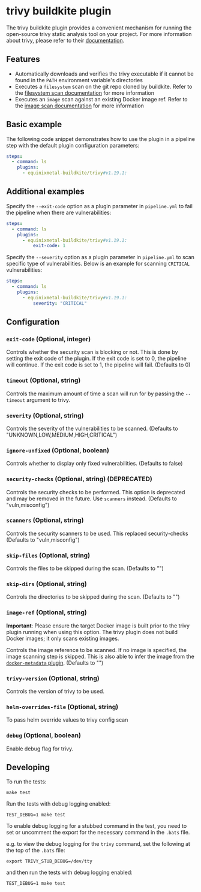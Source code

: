 # trivy buildkite plugin

The trivy buildkite plugin provides a convenient mechanism for running the
open-source trivy static analysis tool on your project. For more information
about trivy, please refer to their
[documentation](https://aquasecurity.github.io/trivy/latest/docs/).

## Features

- Automatically downloads and verifies the trivy executable if it cannot be
  found in the `PATH` environment variable's directories
- Executes a `filesystem` scan on the git repo cloned by buildkite. Refer to the
  [filesystem scan documentation](https://aquasecurity.github.io/trivy/latest/docs/vulnerability/scanning/filesystem/)
  for more information
- Executes an `image` scan against an existing Docker image ref. Refer to the
  [image scan documentation](https://aquasecurity.github.io/trivy/latest/docs/vulnerability/scanning/image/)
  for more information

## Basic example

The following code snippet demonstrates how to use the plugin in a pipeline step
with the default plugin configuration parameters:

```yml
steps:
  - command: ls
    plugins:
      - equinixmetal-buildkite/trivy#v1.19.1:
```

## Additional examples

Specify the `--exit-code` option as a plugin parameter in `pipeline.yml` to fail
the pipeline when there are vulnerabilities:

```yml
steps:
  - command: ls
    plugins:
      - equinixmetal-buildkite/trivy#v1.19.1:
          exit-code: 1
```

Specify the `--severity` option as a plugin parameter in `pipeline.yml` to scan
specific type of vulnerabilities. Below is an example for scanning `CRITICAL`
vulnerabilities:

```yml
steps:
  - command: ls
    plugins:
      - equinixmetal-buildkite/trivy#v1.19.1:
          severity: "CRITICAL"
```

## Configuration

### `exit-code` (Optional, integer)

Controls whether the security scan is blocking or not. This is done by setting
the exit code of the plugin. If the exit code is set to 0, the pipeline will
continue. If the exit code is set to 1, the pipeline will fail. (Defaults to 0)

### `timeout` (Optional, string)

Controls the maximum amount of time a scan will run for by passing the
`--timeout` argument to trivy.

### `severity` (Optional, string)

Controls the severity of the vulnerabilities to be scanned. (Defaults to
"UNKNOWN,LOW,MEDIUM,HIGH,CRITICAL")

### `ignore-unfixed` (Optional, boolean)

Controls whether to display only fixed vulnerabilities. (Defaults to false)

### `security-checks` (Optional, string) (DEPRECATED)

Controls the security checks to be performed. This option is deprecated and may
be removed in the future. Use `scanners` instead. (Defaults to "vuln,misconfig")

### `scanners` (Optional, string)

Controls the security scanners to be used. This replaced security-checks
(Defaults to "vuln,misconfig")

### `skip-files` (Optional, string)

Controls the files to be skipped during the scan. (Defaults to "")

### `skip-dirs` (Optional, string)

Controls the directories to be skipped during the scan. (Defaults to "")

### `image-ref` (Optional, string)

**Important**: Please ensure the target Docker image is built prior to the trivy
plugin running when using this option. The trivy plugin does not build Docker
images; it only scans existing images.

Controls the image reference to be scanned. If no image is specified, the image
scanning step is skipped. This is also able to infer the image from the
[`docker-metadata` plugin](https://github.com/equinixmetal-buildkite/docker-metadata-buidkite-plugin).
(Defaults to "")

### `trivy-version` (Optional, string)

Controls the version of trivy to be used.

### `helm-overrides-file` (Optional, string)

To pass helm override values to trivy config scan

### `debug` (Optional, boolean)

Enable debug flag for trivy.

## Developing

To run the tests:

```shell
make test
```

Run the tests with debug logging enabled:

```shell
TEST_DEBUG=1 make test
```

To enable debug logging for a stubbed command in the test, you need to set or
uncomment the export for the necessary command in the `.bats` file.

e.g. to view the debug logging for the `trivy` command, set the following at the
top of the `.bats` file:

```shell
export TRIVY_STUB_DEBUG=/dev/tty
```

and then run the tests with debug logging enabled:

```shell
TEST_DEBUG=1 make test
```
